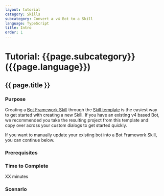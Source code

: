 ```yaml
---
layout: tutorial
category: Skills
subcategory: Convert a v4 Bot to a Skill
language: TypeScript
title: Intro
order: 1
---
```


# Tutorial: {{page.subcategory}} ({{page.language}})

## {{ page.title }}

### Purpose

Creating a [Bot Framework Skill]({{site.baseurl}}/overview/skills) through the [Skill template]({{site.baseurl}}/tutorials/csharp/create-skill/1_intro) is the easiest way to get started with creating a new Skill. If you have an existing v4 based Bot, we  recommended you take the resulting project from this template and copy over across your custom dialogs to get started quickly.

If you want to manually update your existing bot into a Bot Framework Skill, you can continue below.

### Prerequisites

### Time to Complete

XX minutes

### Scenario